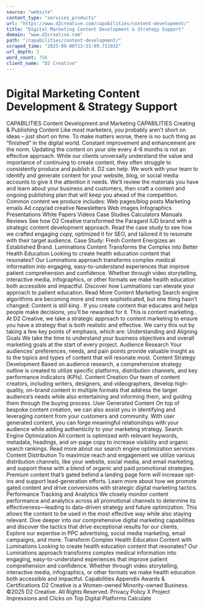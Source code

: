 ```yaml
---
source: "website"
content_type: "services_products"
url: "https://www.d2creative.com/capabilities/content-development/"
title: "Digital Marketing Content Development & Strategy Support"
domain: "www.d2creative.com"
path: "/capabilities/content-development/"
scraped_time: "2025-09-06T13:53:09.711932"
url_depth: 2
word_count: 756
client_name: "D2 Creative"
---
```


# Digital Marketing Content Development & Strategy Support

CAPABILITIES Content Development and Marketing CAPABILITIES Creating & Publishing Content Like most marketers, you probably aren’t short on ideas – just short on time. To make matters worse, there is no such thing as “finished” in the digital world. Constant improvement and enhancement are the norm. Updating the content on your site every 4-6 months is not an effective approach. While our clients universally understand the value and importance of continuing to create content, they often struggle to consistently produce and publish it. D2 can help. We work with your team to identify and generate content for your website, blog, or social media accounts to give it the attention it needs. We’ll review the materials you have and learn about your business and customers, then craft a content and ongoing publishing plan that will keep you ahead of the competition. Common content we produce includes: Web pages/blog posts Marketing emails Ad copy/ad creative Newsletters Web images Infographics Presentations White Papers Videos Case Studies Calculators Manuals Reviews See how D2 Creative transformed the Paragard IUD brand with a strategic content development approach. Read the case study to see how we crafted engaging copy, optimized it for SEO, and tailored it to resonate with their target audience. Case Study: Fresh Content Energizes an Established Brand. Luminations Content Transforms the Complex into Better Health Education Looking to create health education content that resonates? Our Luminations approach transforms complex medical information into engaging, easy-to-understand experiences that improve patient comprehension and confidence. Whether through video storytelling, interactive media, infographics, or other formats we make health education both accessible and impactful. Discover how Luminations can elevate your approach to patient education. Read More Content Marketing Search engine algorithms are becoming more and more sophisticated, but one thing hasn’t changed: Content is still king . If you create content that educates and helps people make decisions, you’ll be rewarded for it. This is content marketing . At D2 Creative, we take a strategic approach to content marketing to ensure you have a strategy that is both realistic and effective. We carry this out by taking a few key points of emphasis, which are: Understanding and Aligning Goals We take the time to understand your business objectives and overall marketing goals at the start of every project. Audience Research Your audiences’ preferences, needs, and pain points provide valuable insight as to the topics and types of content that will resonate most. Content Strategy Development Based on audience research, a comprehensive strategy outline is created to utilize specific platforms, distribution channels, and key performance indicators (KPIs). Content Creation Our team of content creators, including writers, designers, and videographers, develop high-quality, on-brand content in multiple formats that address the target audience’s needs while also entertaining and informing them, and guiding them through the buying process. User Generated Content On top of bespoke content creation, we can also assist you in identifying and leveraging content from your customers and community. With user generated content, you can forge meaningful relationships with your audience while adding authenticity to your marketing strategy. Search Engine Optimization All content is optimized with relevant keywords, metadata, headings, and on-page copy to increase visibility and organic search rankings. Read more about our search engine optimization services . Content Distribution To maximize reach and engagement we utilize various distribution channels, like your website, social media, and email marketing, and support these with a blend of organic and paid promotional strategies. Premium content that’s gated behind a landing page form will increase opt-ins and support lead-generation efforts. Learn more about how we promote gated content and drive conversions with strategic digital marketing tactics. Performance Tracking and Analytics We closely monitor content performance and analytics across all promotional channels to determine its effectiveness—leading to data-driven strategy and future optimization. This allows the content to be used in the most effective way while also staying relevant. Dive deeper into our comprehensive digital marketing capabilities and discover the tactics that drive exceptional results for our clients. Explore our expertise in PPC advertising, social media marketing, email campaigns, and more. Transform Complex Health Education Content with Luminations Looking to create health education content that resonates? Our Luminations approach transforms complex medical information into engaging, easy-to-understand experiences that improve patient comprehension and confidence. Whether through video storytelling, interactive media, infographics, or other formats we make health education both accessible and impactful. Capabilities Appendix​ Awards & Certifications D2 Creative is a Women-owned Minority-owned Business. ©2025 D2 Creative. All Rights Reserved. Privacy Policy X Project Impressions and Clicks on Top Digital Platforms Calculate